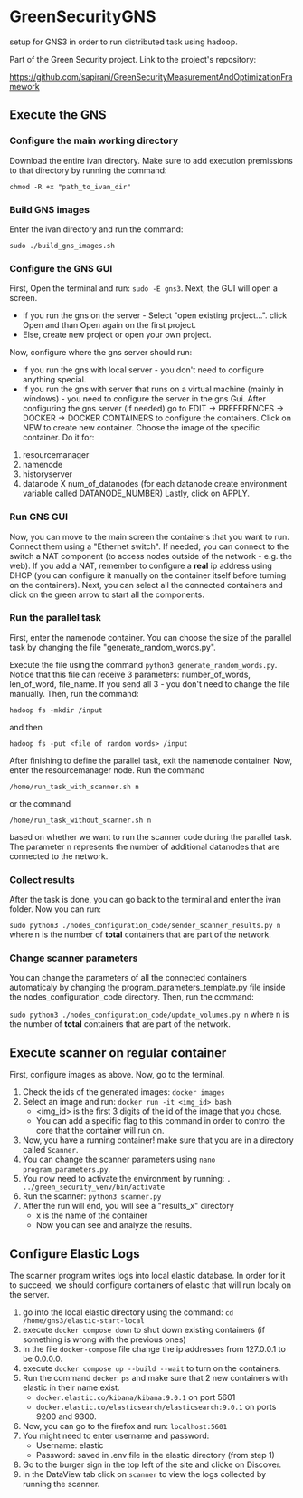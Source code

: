 # GreenSecurityGNS
setup for GNS3 in order to run distributed task using hadoop. 

Part of the Green Security project.
Link to the project's repository:

https://github.com/sapirani/GreenSecurityMeasurementAndOptimizationFramework

## Execute the GNS 

### Configure the main working directory
Download the entire ivan directory.
Make sure to add execution premissions to that directory by running the command:

`chmod -R +x "path_to_ivan_dir"`

### Build GNS images
Enter the ivan directory and run the command:

`sudo ./build_gns_images.sh`

### Configure the GNS GUI
First, Open the terminal and run: `sudo -E gns3`.
Next, the GUI will open a screen. 

- If you run the gns on the server - Select "open existing project...". click Open and than Open again on the first project.
- Else, create new project or open your own project.

Now, configure where the gns server should run:

- If you run the gns with local server - you don't need to configure anything special.
- If you run the gns with server that runs on a virtual machine (mainly in windows) - you need to configure the server in the gns Gui.
After configuring the gns server (if needed) go to EDIT -> PREFERENCES -> DOCKER -> DOCKER CONTAINERS to configure the containers.
Click on NEW to create new container. Choose the image of the specific container. Do it for:
1. resourcemanager
2. namenode
3. historyserver
4. datanode X num_of_datanodes (for each datanode create environment variable called DATANODE_NUMBER)
Lastly, click on APPLY.

### Run GNS GUI
Now, you can move to the main screen the containers that you want to run.
Connect them using a "Ethernet switch".
If needed, you can connect to the switch a NAT component (to access nodes outside of the network - e.g. the web). If you add a NAT, remember to configure a **real** ip address using DHCP (you can configure it manually on the container itself before turning on the containers).
Next, you can select all the connected containers and click on the green arrow to start all the components.

### Run the parallel task
First, enter the namenode container.
You can choose the size of the parallel task by changing the file "generate_random_words.py".

Execute the file using the command `python3 generate_random_words.py`.
Notice that this file can receive 3 parameters: number_of_words, len_of_word, file_name. If you send all 3 - you don't need to change the file manually.
Then, run the command:

`hadoop fs -mkdir /input`

and then 

`hadoop fs -put <file of random words> /input`

After finishing to define the parallel task, exit the namenode container.
Now, enter the resourcemanager node.
Run the command 

`/home/run_task_with_scanner.sh n` 

or the command 

`/home/run_task_without_scanner.sh n` 

based on whether we want to run the scanner code during the parallel task.
The parameter n represents the number of additional datanodes that are connected to the network.

### Collect results
After the task is done, you can go back to the terminal and enter the ivan folder. 
Now you can run: 

`sudo python3 ./nodes_configuration_code/sender_scanner_results.py n` where n is the number of **total** containers that are part of the network.

### Change scanner parameters
You can change the parameters of all the connected containers automaticaly by changing the program_parameters_template.py file inside the nodes_configuration_code directory.
Then, run the command: 

`sudo python3 ./nodes_configuration_code/update_volumes.py n` where n is the number of **total** containers that are part of the network.

## Execute scanner on regular container
First, configure images as above.
Now, go to the terminal.

1. Check the ids of the generated images: `docker images`
2. Select an image and run: `docker run -it <img_id> bash`
   * <img_id> is the first 3 digits of the id of the image that you chose.
   * You can add a specific flag to this command in order to control the core that the container will run on.
3. Now, you have a running container! make sure that you are in a directory called `Scanner`.
4. You can change the scanner parameters using `nano program_parameters.py`.
5. You now need to activate the environment by running: `. ../green_security_venv/bin/activate`
6. Run the scanner: `python3 scanner.py`
7. After the run will end, you will see a "results_x" directory
   * x is the name of the container
   * Now you can see and analyze the results.
  
## Configure Elastic Logs
The scanner program writes logs into local elastic database.
In order for it to succeed, we should configure containers of elastic that will run localy on the server.
1. go into the local elastic directory using the command: `cd /home/gns3/elastic-start-local`
2. execute `docker compose down` to shut down existing containers (if something is wrong with the previous ones)
3. In the file `docker-compose` file change the ip addresses from 127.0.0.1 to be 0.0.0.0.
4. execute `docker compose up --build --wait` to turn on the containers.
5. Run the command `docker ps` and make sure that 2 new containers with elastic in their name exist.
   * `docker.elastic.co/kibana/kibana:9.0.1` on port 5601
   * `docker.elastic.co/elasticsearch/elasticsearch:9.0.1` on ports 9200 and 9300.
6. Now, you can go to the firefox and run: `localhost:5601`
7. You might need to enter username and password:
   * Username: elastic
   * Password: saved in .env file in the elastic directory (from step 1)
8. Go to the burger sign in the top left of the site and clicke on Discover.
9. In the DataView tab click on `scanner` to view the logs collected by running the scanner.
